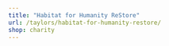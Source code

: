 ```yaml
---
title: "Habitat for Humanity ReStore"
url: /taylors/habitat-for-humanity-restore/
shop: charity
---
```


